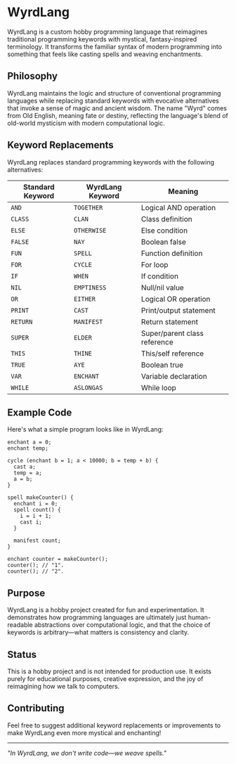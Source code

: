 # WyrdLang

WyrdLang is a custom hobby programming language that reimagines traditional programming keywords with mystical, fantasy-inspired terminology. It transforms the familiar syntax of modern programming into something that feels like casting spells and weaving enchantments.

## Philosophy

WyrdLang maintains the logic and structure of conventional programming languages while replacing standard keywords with evocative alternatives that invoke a sense of magic and ancient wisdom. The name "Wyrd" comes from Old English, meaning fate or destiny, reflecting the language's blend of old-world mysticism with modern computational logic.

## Keyword Replacements

WyrdLang replaces standard programming keywords with the following alternatives:

| Standard Keyword | WyrdLang Keyword | Meaning |
|-----------------|------------------|---------|
| `AND` | `TOGETHER` | Logical AND operation |
| `CLASS` | `CLAN` | Class definition |
| `ELSE` | `OTHERWISE` | Else condition |
| `FALSE` | `NAY` | Boolean false |
| `FUN` | `SPELL` | Function definition |
| `FOR` | `CYCLE` | For loop |
| `IF` | `WHEN` | If condition |
| `NIL` | `EMPTINESS` | Null/nil value |
| `OR` | `EITHER` | Logical OR operation |
| `PRINT` | `CAST` | Print/output statement |
| `RETURN` | `MANIFEST` | Return statement |
| `SUPER` | `ELDER` | Super/parent class reference |
| `THIS` | `THINE` | This/self reference |
| `TRUE` | `AYE` | Boolean true |
| `VAR` | `ENCHANT` | Variable declaration |
| `WHILE` | `ASLONGAS` | While loop |

## Example Code

Here's what a simple program looks like in WyrdLang:

```
enchant a = 0;
enchant temp;

cycle (enchant b = 1; a < 10000; b = temp + b) {
  cast a;
  temp = a;
  a = b;
}
```
```
spell makeCounter() {
  enchant i = 0;
  spell count() {
    i = i + 1;
    cast i;
  }

  manifest count;
}

enchant counter = makeCounter();
counter(); // "1".
counter(); // "2".
```

## Purpose

WyrdLang is a hobby project created for fun and experimentation. It demonstrates how programming languages are ultimately just human-readable abstractions over computational logic, and that the choice of keywords is arbitrary—what matters is consistency and clarity.

## Status

This is a hobby project and is not intended for production use. It exists purely for educational purposes, creative expression, and the joy of reimagining how we talk to computers.

## Contributing

Feel free to suggest additional keyword replacements or improvements to make WyrdLang even more mystical and enchanting!

---

*"In WyrdLang, we don't write code—we weave spells."*
